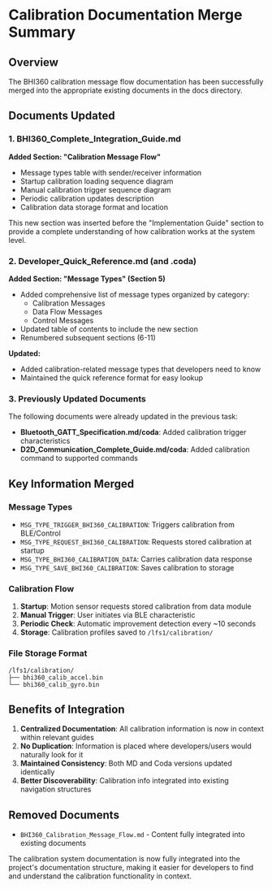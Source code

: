 # Calibration Documentation Merge Summary

## Overview
The BHI360 calibration message flow documentation has been successfully merged into the appropriate existing documents in the docs directory.

## Documents Updated

### 1. BHI360_Complete_Integration_Guide.md
**Added Section: "Calibration Message Flow"**
- Message types table with sender/receiver information
- Startup calibration loading sequence diagram
- Manual calibration trigger sequence diagram
- Periodic calibration updates description
- Calibration data storage format and location

This new section was inserted before the "Implementation Guide" section to provide a complete understanding of how calibration works at the system level.

### 2. Developer_Quick_Reference.md (and .coda)
**Added Section: "Message Types" (Section 5)**
- Added comprehensive list of message types organized by category:
  - Calibration Messages
  - Data Flow Messages
  - Control Messages
- Updated table of contents to include the new section
- Renumbered subsequent sections (6-11)

**Updated:**
- Added calibration-related message types that developers need to know
- Maintained the quick reference format for easy lookup

### 3. Previously Updated Documents
The following documents were already updated in the previous task:
- **Bluetooth_GATT_Specification.md/coda**: Added calibration trigger characteristics
- **D2D_Communication_Complete_Guide.md/coda**: Added calibration command to supported commands

## Key Information Merged

### Message Types
- `MSG_TYPE_TRIGGER_BHI360_CALIBRATION`: Triggers calibration from BLE/Control
- `MSG_TYPE_REQUEST_BHI360_CALIBRATION`: Requests stored calibration at startup
- `MSG_TYPE_BHI360_CALIBRATION_DATA`: Carries calibration data response
- `MSG_TYPE_SAVE_BHI360_CALIBRATION`: Saves calibration to storage

### Calibration Flow
1. **Startup**: Motion sensor requests stored calibration from data module
2. **Manual Trigger**: User initiates via BLE characteristic
3. **Periodic Check**: Automatic improvement detection every ~10 seconds
4. **Storage**: Calibration profiles saved to `/lfs1/calibration/`

### File Storage Format
```
/lfs1/calibration/
├── bhi360_calib_accel.bin
└── bhi360_calib_gyro.bin
```

## Benefits of Integration

1. **Centralized Documentation**: All calibration information is now in context within relevant guides
2. **No Duplication**: Information is placed where developers/users would naturally look for it
3. **Maintained Consistency**: Both MD and Coda versions updated identically
4. **Better Discoverability**: Calibration info integrated into existing navigation structures

## Removed Documents
- `BHI360_Calibration_Message_Flow.md` - Content fully integrated into existing documents

The calibration system documentation is now fully integrated into the project's documentation structure, making it easier for developers to find and understand the calibration functionality in context.
